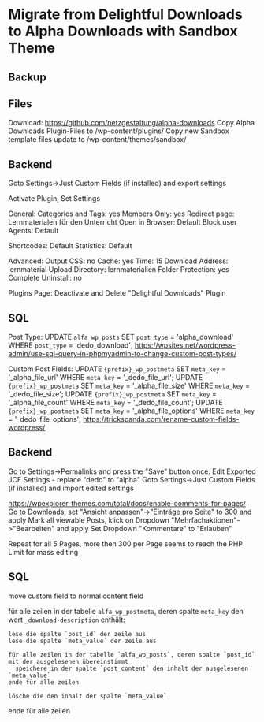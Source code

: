 # Migrate from Delightful Downloads to Alpha Downloads with Sandbox Theme

## Backup

## Files
Download: https://github.com/netzgestaltung/alpha-downloads
Copy Alpha Downloads Plugin-Files to /wp-content/plugins/
Copy new Sandbox template files update to /wp-content/themes/sandbox/

## Backend
Goto Settings->Just Custom Fields (if installed) and export settings

Activate Plugin, Set Settings

General:
Categories and Tags: yes
Members Only: yes
Redirect page: Lernmaterialen für den Unterricht
Open in Browser: Default
Block user Agents: Default

Shortcodes: Default
Statistics: Default

Advanced:
Output CSS: no
Cache: yes
Time: 15
Download Address: lernmaterial
Upload Directory: lernmaterialien
Folder Protection: yes
Complete Uninstall: no

Plugins Page: 
Deactivate and Delete "Delightful Downloads" Plugin

## SQL
Post Type:
UPDATE `alfa_wp_posts` SET `post_type` = 'alpha_download' WHERE `post_type` = 'dedo_download';
https://wpsites.net/wordpress-admin/use-sql-query-in-phpmyadmin-to-change-custom-post-types/

Custom Post Fields:
UPDATE `{prefix}_wp_postmeta` SET `meta_key` = '_alpha_file_url' WHERE `meta_key` = '_dedo_file_url';
UPDATE `{prefix}_wp_postmeta` SET `meta_key` = '_alpha_file_size' WHERE `meta_key` = '_dedo_file_size';
UPDATE `{prefix}_wp_postmeta` SET `meta_key` = '_alpha_file_count' WHERE `meta_key` = '_dedo_file_count';
UPDATE `{prefix}_wp_postmeta` SET `meta_key` = '_alpha_file_options' WHERE `meta_key` = '_dedo_file_options';
https://trickspanda.com/rename-custom-fields-wordpress/

## Backend
Go to Settings->Permalinks and press the "Save" button once.
Edit Exported JCF Settings - replace "dedo" to "alpha"
Goto Settings->Just Custom Fields (if installed) and import edited settings

https://wpexplorer-themes.com/total/docs/enable-comments-for-pages/
Go to Downloads, set "Ansicht anpassen"->"Einträge pro Seite" to 300 and apply
Mark all viewable Posts, klick on Dropdown "Mehrfachaktionen"->"Bearbeiten" and apply
Set Dropdown "Kommentare" to "Erlauben"

Repeat for all 5 Pages, more then 300 per Page seems to reach the PHP Limit for mass editing

## SQL
move custom field to normal content field

  für alle zeilen in der tabelle `alfa_wp_postmeta`, deren spalte `meta_key` den wert `_download-description` enthält:

    lese die spalte `post_id` der zeile aus
    lese die spalte `meta_value` der zeile aus
    
    für alle zeilen in der tabelle `alfa_wp_posts`, deren spalte `post_id` mit der ausgelesenen übereinstimmt
      speichere in der spalte `post_content` den inhalt der ausgelesenen `meta_value`      
    ende für alle zeilen
    
    lösche die den inhalt der spalte `meta_value`
    
  ende für alle zeilen

























